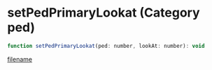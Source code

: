 # setPedPrimaryLookat (Category ped)

```js
function setPedPrimaryLookat(ped: number, lookAt: number): void
```

[filename](setPedPrimaryLookat_m.md ':include')